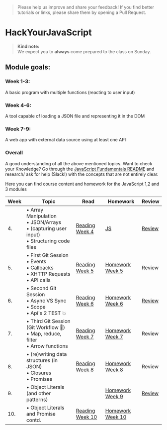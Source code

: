 > Please help us improve and share your feedback! If you find better tutorials or links, please share them by opening a Pull Request.

# HackYourJavaScript

> **Kind note:**  
We expect you to **always** come prepared to the class on Sunday.

## Module goals:

### Week 1-3:   
A basic program with multiple functions (reacting to user input)

### Week 4-6:
A tool capable of loading a JSON file and representing it in the DOM

### Week 7-9:
A web app with external data source using at least one API

### Overall
A good understanding of all the above mentioned topics. Want to check your Knowledge? Go through the [JavaScript Fundamentals README](/fundamentals) and research/ ask for help (Slack!) with the concepts that are not entirely clear.





Here you can find course content and homework for the JavaScript 1,2 and 3 modules

| Week | Topic | Read | Homework | Review |
| ---- | --------------------------------------------------------------------------------------------------------------------------------------------------------------------------------------------- | -------------------------------------------------------------------------------------------------------------------- | --------------------------------------- | ------------------------------------------------------------------------ |
| 4.   | • Array Manipulation <br>• JSON/Arrays <br>• (capturing user input) <br>• Structuring code files                                                                                              | [Reading Week 4](/Week4/reading.md)                                                                                  | [JS](/Week4/homework.md)                | [Review](/Week4/review.md)                                               |
| 5.   | • First Git Session<br>• Events<br>• Callbacks <br>• XHTTP Requests <br>• API calls                                                                                                           | [Reading Week 5](/Week5/reading.md)                                                                                  | [Homework Week 5](/Week5/homework.md)   | Review                                                                   |
| 6.   | • Second Git Session<br> • Async VS Sync<br>• Scope<br>• Api's 2 TEST :boom:                                                                                                                  | [Reading Week 6](/Week6/reading.md)                                                                                  | [Homework Week 6](/Week6/homework.md)   | [Review](/Week6/review.md)                                               |
| 7.   | • Third Git Session (Git Workflow :muscle:)<br>• Map, reduce, filter <br> • Arrow functions                                                                                                   | [Reading Week 7](/Week7)                                                                                             | [Homework Week 7](/Week7/MAKEME.md)     | Review                                                                   |
| 8.   | • (re)writing data structures (in JSON)<br> • Closures <br>• Promises <br>                                                                                                                    | [Reading Week 8](/Week8/README.md)                                                                                   | [Homework Week 8](/Week8/MAKEME.md)     | Review                                                                   |
| 9.   | • Object Literals (and other patterns)                                                                                                                                                        |                                                                                                                      | [Homework Week 9](/Week9/MAKEME.md)     | [Review](/Week9/REVIEW.md)                                               |
| 10.  | • Object Literals and Promise contd.                                                                                                                                                          | [Reading Week 10](/Week10/README.md)                                                                                 | [Homework Week 10](/Week10/MAKEME.md)   |                                                                          |



